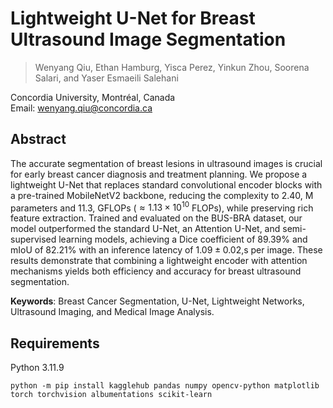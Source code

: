 # Lightweight U-Net for Breast Ultrasound Image Segmentation

> Wenyang Qiu, Ethan Hamburg, Yisca Perez, Yinkun Zhou, Soorena Salari, and Yaser Esmaeili Salehani

Concordia University, Montréal, Canada  
Email: wenyang.qiu@concordia.ca


## Abstract  
The accurate segmentation of breast lesions in ultrasound images is crucial for early breast cancer diagnosis and treatment planning. We propose a lightweight U-Net that replaces standard convolutional encoder blocks with a pre-trained MobileNetV2 backbone, reducing the complexity to 2.40\, M parameters and 11.3\, GFLOPs ($\approx 1.13\times10^{10}$ FLOPs), while preserving rich feature extraction. Trained and evaluated on the BUS-BRA dataset, our model outperformed the standard U-Net, an Attention U-Net, and semi-supervised learning models, achieving a Dice coefficient of 89.39\% and mIoU of 82.21\% with an inference latency of $1.09 \pm 0.02$\,s per image. These results demonstrate that combining a lightweight encoder with attention mechanisms yields both efficiency and accuracy for breast ultrasound segmentation.

**Keywords**: Breast Cancer Segmentation, U-Net, Lightweight Networks, Ultrasound Imaging, and Medical Image Analysis.


## Requirements

Python 3.11.9

```{python}
python -m pip install kagglehub pandas numpy opencv-python matplotlib torch torchvision albumentations scikit-learn
```